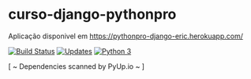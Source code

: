 # curso-django-pythonpro

Aplicação disponivel em https://pythonpro-django-eric.herokuapp.com/

[![Build Status](https://travis-ci.org/EricSzcz/curso-django-pythonpro.svg?branch=master)](https://travis-ci.org/EricSzcz/curso-django-pythonpro)
[![Updates](https://pyup.io/repos/github/EricSzcz/curso-django-pythonpro/shield.svg)](https://pyup.io/repos/github/EricSzcz/curso-django-pythonpro/)
[![Python 3](https://pyup.io/repos/github/EricSzcz/curso-django-pythonpro/python-3-shield.svg)](https://pyup.io/repos/github/EricSzcz/curso-django-pythonpro/)

  [ ~ Dependencies scanned by PyUp.io ~ ]
